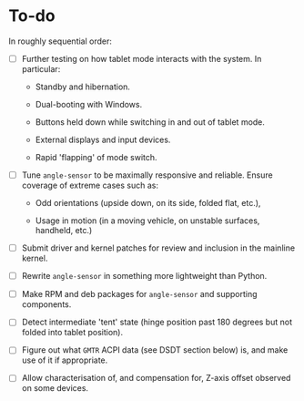 # To-do

In roughly sequential order:

- [ ] Further testing on how tablet mode interacts with the system. In
  particular:
    
    - Standby and hibernation.

    - Dual-booting with Windows.

    - Buttons held down while switching in and out of tablet mode.

    - External displays and input devices.

    - Rapid 'flapping' of mode switch.

- [ ] Tune `angle-sensor` to be maximally responsive and reliable. Ensure
  coverage of extreme cases such as:
  
    - Odd orientations (upside down, on its side, folded flat, etc.),
  
    - Usage in motion (in a moving vehicle, on unstable surfaces, handheld,
      etc.)

- [ ] Submit driver and kernel patches for review and inclusion in the mainline
  kernel.

- [ ] Rewrite `angle-sensor` in something more lightweight than Python.

- [ ] Make RPM and deb packages for `angle-sensor` and supporting components.

- [ ] Detect intermediate 'tent' state (hinge position past 180 degrees but not
  folded into tablet position).

- [ ] Figure out what `GMTR` ACPI data (see DSDT section below) is, and make use
  of it if appropriate.

- [ ] Allow characterisation of, and compensation for, Z-axis offset observed on
  some devices.
